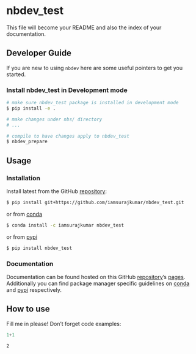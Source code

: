 # nbdev_test


<!-- WARNING: THIS FILE WAS AUTOGENERATED! DO NOT EDIT! -->

This file will become your README and also the index of your
documentation.

## Developer Guide

If you are new to using `nbdev` here are some useful pointers to get you
started.

### Install nbdev_test in Development mode

``` sh
# make sure nbdev_test package is installed in development mode
$ pip install -e .

# make changes under nbs/ directory
# ...

# compile to have changes apply to nbdev_test
$ nbdev_prepare
```

## Usage

### Installation

Install latest from the GitHub
[repository](https://github.com/iamsurajkumar/nbdev_test):

``` sh
$ pip install git+https://github.com/iamsurajkumar/nbdev_test.git
```

or from [conda](https://anaconda.org/iamsurajkumar/nbdev_test)

``` sh
$ conda install -c iamsurajkumar nbdev_test
```

or from [pypi](https://pypi.org/project/nbdev_test/)

``` sh
$ pip install nbdev_test
```

### Documentation

Documentation can be found hosted on this GitHub
[repository](https://github.com/iamsurajkumar/nbdev_test)’s
[pages](https://iamsurajkumar.github.io/nbdev_test/). Additionally you
can find package manager specific guidelines on
[conda](https://anaconda.org/iamsurajkumar/nbdev_test) and
[pypi](https://pypi.org/project/nbdev_test/) respectively.

## How to use

Fill me in please! Don’t forget code examples:

``` python
1+1
```

    2
